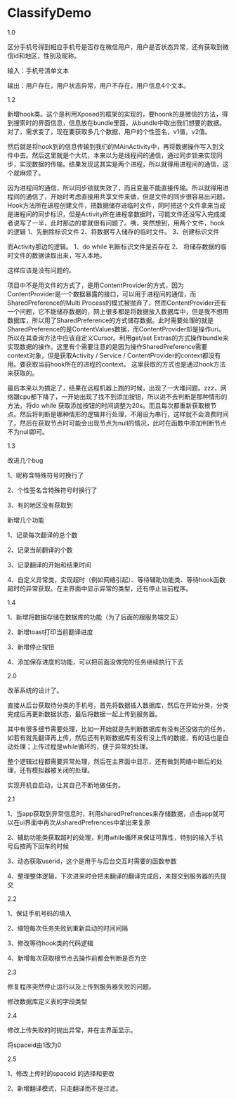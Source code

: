 
# ClassifyDemo


1.0

区分手机号得到相应手机号是否存在微信用户，用户是否状态异常，还有获取到微信id和地区，性别及昵称。

输入：手机号清单文本

输出：用户存在，用户状态异常，用户不存在，用户信息4个文本。

1.2
   
新增hook类。这个是利用Xposed的框架的实现的，要hoonk的是微信的方法，得到搜索时的界面信息，信息放在bundle里面，从bundle中取出我们想要的数据。对了，需求变了，现在要获取多几个数据，用户的个性签名，v1值，v2值。

然后就是将hook到的信息传输到我们的MAinActivity中，再将数据操作写入到文件中去。然后这里就是个大坑，本来以为是线程间的通信，通过同步锁来实现同步，实现数据的传输。结果发现这其实是两个进程，所以就得用进程间的通信，这个就麻烦了。

因为进程间的通信，所以同步锁就失效了，而且变量不能直接传输。所以就得用进程间的通信了，开始时考虑直接用共享文件来做，但是文件的同步很容易出问题，Hook方法所在进程创建文件，把数据储存进临时文件，同时把这个文件拿来当成是进程间的同步标识，但是Activity所在进程拿数据时，可能文件还没写入完成或者说写了一半，此时那边的拿就很有问题了。咦，突然想到，用两个文件，hook的逻辑 1、先删除标识文件	2、将数据写入储存的临时文件。  3、创建标识文件

而Activity那边的逻辑。 1、do  while 判断标识文件是否存在  2、 将储存数据的临时文件的数据读取出来，写入本地。

这样应该是没有问题的。


项目中不是用文件的方式了，是用ContentProvider的方式，因为ContentProvider是一个数据暴露的接口，可以用于进程间的通信，而SharedPreference的Multi Process的模式被抛弃了，然而ContentProvider还有一个问题，它不能储存数据的，网上很多都是将数据放入数据库中，但是我不想用数据库，所以用了SharedPreference的方式储存数据。此时需要处理的就是SharedPreference的是ContentValues数据，而ContentProvider却是操作uri。所以在其查询方法中应该自定义Cursor。利用get/set Extras的方式操作bundle来实现数据的操作。这里有个需要注意的是因为操作SharedPreference需要context对象，但是获取Activity / Service  / ContentProvider的context都没有用。要获取当前hook所在的进程的context。 这里获取的方式也是通过hook方法来获取的。


最后本来以为搞定了，结果在远程机器上跑的时候，出现了一大堆问题。zzz，网络跟cpu都下降了，一开始出现了找不到添加按钮，所以进不去判断是那种情形的方法，将do while 获取添加按钮的时间调整为20s。而且每次都重新获取根节点。然后将判断是哪种情形的逻辑并行处理，不用设为串行，这样就不会浪费时间了，然后在获取节点时可能会出现节点为null的情况，此时在函数中添加判断节点不为null即可。



1.3 

改进几个bug

1、昵称含特殊符号时换行了

2、个性签名含特殊符号时换行了

3、有的地区没有获取到

新增几个功能

1、记录每次翻译的总个数

2、记录当前翻译的个数

3、记录翻译的开始和结束时间

4、自定义异常类，实现超时（例如网络引起）、等待辅助功能类、等待hook函数超时的异常获取。在主界面中显示异常的类型，还有停止当前程序。




1.4 

1、新增将数据存储在数据库的功能（为了后面的跟服务端交互）

2、新增toast打印当前翻译进度


3、新增停止按钮

4、添加保存进度的功能，可以把前面没做完的任务继续执行下去


2.0

改革系统的设计了。

直接从后台获取待分类的手机号，首先将数据插入数据库，然后在开始分类，分类完成后再更新数据状态，最后将数据一起上传到服务器。


其中有很多细节需要处理，比如一开始就是先判断数据库有没有还没做完的任务，如若有就先翻译再上传，然后还有判断数据库有没有没上传的数据，有的话也是自动处理；上传过程是while循环的，便于异常的处理。

整个逻辑过程都需要异常处理，然后在主界面中显示，还有做到网络中断后的处理，还有模拟器被关闭的处理。

实现开机自启动，让其自己不断地做任务。


2.1

1、当app获取到异常信息时，利用sharedPrefrences来存储数据，点击app就可以在ui界面中再次从sharedPrefrences中拿出来复原

2、辅助功能类获取超时的处理，利用while循环来保证可靠性，特别的输入手机号后按两下回车的时候

3、动态获取userid，这个是用于与后台交互时需要的函数参数

4、整理整体逻辑，下次进来时会把未翻译的翻译完成后，未提交到服务器的先提交


2.2    

1、保证手机号码的填入

2、缩短每次任务失败到重新启动的时间间隔

3、修改等待hook类的代码逻辑

4、新增每次获取根节点去操作前都会判断是否为空

2.3

修复程序突然停止运行以及上传到服务器失败的问题。

修改数据库定义表的字段类型

2.4

修改上传失败的时抛出异常，并在主界面显示。

将spaceid由1改为0

2.5

1、修改上传时的spaceid 的选择和更改

2、新增翻译模式，只走翻译而不是过滤。
